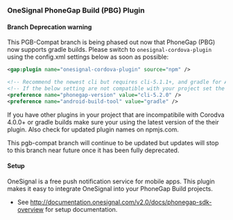### OneSignal PhoneGap Build (PBG) Plugin

#### Branch Deprecation warning
This PGB-Compat branch is being phased out now that PhoneGap (PBG) now supports gradle builds. Please switch to `onesignal-cordova-plugin` using the config.xml settings below as soon as possible:
```xml
<gap:plugin name="onesignal-cordova-plugin" source="npm" />

<!-- Recommend the newest cli but requires cli-5.1.1+, and gradle for Android. -->
<!-- If the below setting are not compatible with your project set the ANT version above. -->
<preference name="phonegap-version" value="cli-5.2.0" />
<preference name="android-build-tool" value="gradle" />
```

If you have other plugins in your project that are incompatibile with Corodva 4.0.0+ or gradle builds make sure your using the latest version of the their plugin. Also check for updated plugin names on npmjs.com.

This pgb-compat branch will continue to be updated but updates will stop to this branch near future once it has been fully deprecated.

#### Setup

OneSignal is a free push notification service for mobile apps. This plugin makes it easy to integrate OneSignal into your PhoneGap Build projects.

- See http://documentation.onesignal.com/v2.0/docs/phonegap-sdk-overview for setup documentation.